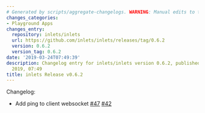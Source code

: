 ```yaml
---
# Generated by scripts/aggregate-changelogs. WARNING: Manual edits to this files will be overwritten.
changes_categories:
- Playground Apps
changes_entry:
  repository: inlets/inlets
  url: https://github.com/inlets/inlets/releases/tag/0.6.2
  version: 0.6.2
  version_tag: 0.6.2
date: '2019-03-24T07:49:39'
description: Changelog entry for inlets/inlets version 0.6.2, published on 24 March
  2019, 07:49
title: inlets Release v0.6.2
---
```


Changelog:
* Add ping to client websocket [#47](https://github.com/inlets/inlets/pull/47) [#42](https://github.com/inlets/inlets/pull/42) 

